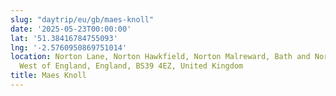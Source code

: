 ```yaml
---
slug: "daytrip/eu/gb/maes-knoll"
date: '2025-05-23T00:00:00'
lat: '51.38416784755093'
lng: '-2.5760950869751014'
location: Norton Lane, Norton Hawkfield, Norton Malreward, Bath and North East Somerset,
  West of England, England, BS39 4EZ, United Kingdom
title: Maes Knoll
---
```



